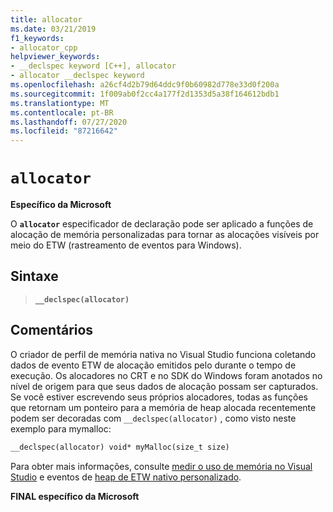```yaml
---
title: allocator
ms.date: 03/21/2019
f1_keywords:
- allocator_cpp
helpviewer_keywords:
- __declspec keyword [C++], allocator
- allocator __declspec keyword
ms.openlocfilehash: a26cf4d2b79d64ddc9f0b60982d778e33d0f200a
ms.sourcegitcommit: 1f009ab0f2cc4a177f2d1353d5a38f164612bdb1
ms.translationtype: MT
ms.contentlocale: pt-BR
ms.lasthandoff: 07/27/2020
ms.locfileid: "87216642"
---
```

# `allocator`

**Específico da Microsoft**

O **`allocator`** especificador de declaração pode ser aplicado a funções de alocação de memória personalizadas para tornar as alocações visíveis por meio do ETW (rastreamento de eventos para Windows).

## <a name="syntax"></a>Sintaxe

> **`__declspec(allocator)`**

## <a name="remarks"></a>Comentários

O criador de perfil de memória nativa no Visual Studio funciona coletando dados de evento ETW de alocação emitidos pelo durante o tempo de execução. Os alocadores no CRT e no SDK do Windows foram anotados no nível de origem para que seus dados de alocação possam ser capturados. Se você estiver escrevendo seus próprios alocadores, todas as funções que retornam um ponteiro para a memória de heap alocada recentemente podem ser decoradas com `__declspec(allocator)` , como visto neste exemplo para mymalloc:

```cpp
__declspec(allocator) void* myMalloc(size_t size)
```

Para obter mais informações, consulte [medir o uso de memória no Visual Studio](/visualstudio/profiling/memory-usage) e eventos de [heap de ETW nativo personalizado](/visualstudio/profiling/custom-native-etw-heap-events).

**FINAL específico da Microsoft**
